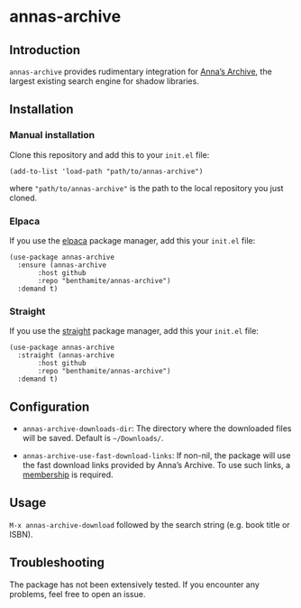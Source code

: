 # annas-archive

## Introduction

`annas-archive` provides rudimentary integration for [Anna’s Archive](https://annas-archive.org/), the largest existing search engine for shadow libraries.

## Installation

### Manual installation

Clone this repository and add this to your `init.el` file:

```emacs-lisp
(add-to-list 'load-path "path/to/annas-archive")
```

where `"path/to/annas-archive"` is the path to the local repository you just cloned.

### Elpaca

If you use the [elpaca](https://github.com/progfolio/elpaca) package manager, add this your `init.el` file:

```emacs-lisp
(use-package annas-archive
  :ensure (annas-archive
	   :host github
	   :repo "benthamite/annas-archive")
  :demand t)
```

### Straight

If you use the [straight](https://github.com/radian-software/straight.el) package manager, add this your `init.el` file:

```emacs-lisp
(use-package annas-archive
  :straight (annas-archive
	   :host github
	   :repo "benthamite/annas-archive")
  :demand t)
```

## Configuration

- `annas-archive-downloads-dir`: The directory where the downloaded files will be saved. Default is `~/Downloads/`.

- `annas-archive-use-fast-download-links`: If non-nil, the package will use the fast download links provided by Anna’s Archive. To use such links, a [membership](https://annas-archive.org/donate) is required.

## Usage

`M-x annas-archive-download` followed by the search string (e.g. book title or ISBN).

## Troubleshooting

The package has not been extensively tested. If you encounter any problems, feel free to open an issue.
